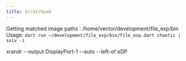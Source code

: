 ```yaml
---
title: Scratchpad
---
```


Getting matched image paths : /home/vector/development/file_exp/bin
Usage: `dart run ~/development/file_exp/bin/file_exp.dart chaotic | sxiv -i`

xrandr --output DisplayPort-1 --auto --left-of eDP

